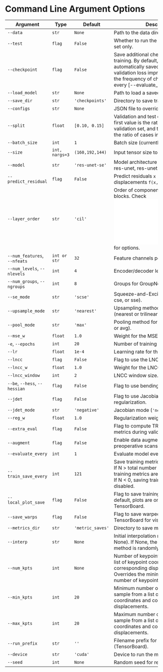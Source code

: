 # Command Line Argument Options

| Argument | Type | Default | Description |
|----------|------|---------|-------------|
| `--data` | `str` | `None` | Path to the data directory. |
| `--test` | `flag` | `False` | Whether to run the model on the test set only. |
| `--checkpoint` | `flag` | `False` | Save additional checkpoints during training. By default, checkpoints are automatically saved when the validation loss improves. This increases the frequency of checkpointing to every [--evaluate_every] epochs. |
| `--load_model` | `str` | `None` | Path to load a saved model checkpoint. |
| `--save_dir` | `str` | `'checkpoints'` | Directory to save training checkpoints. |
| `--configs` | `str` | `None` | JSON file to override CLI arguments. |
| `--split` | `float` | `[0.10, 0.15]` | Validation and test data split ratios. The first value is the ratio of cases in the validation set, and the second value is the ratio of cases in the test set. |
| `--batch_size` | `int` | `1` | Batch size (currently only 1 supported). |
| `--size` | `int, nargs=3` | `(160,192,144)` | Input tensor size to the model. |
| `--model` | `str` | `'res-unet-se'` | Model architecture to use (vxm, unet, res-unet, res-unet-se). |
| `--predict_residual` | `flag` | `False` | Predict residuals `x + f(x,y)` or full displacements `f(x,y)`. |
| `--layer_order` | `str` | `'cil'` | Order of components in convolution blocks. Check ![../model_pipeline/networks/unet3d/buildingblocks.py](../model_pipeline/networks/unet3d/buildingblocks.py) for options. |
| `--num_features`, `--nfeats` | `int or str` | `32` | Feature channels per level. |
| `--num_levels`, `--nlevels` | `int` | `4` | Encoder/decoder levels. |
| `--num_groups`, `--ngroups` | `int` | `8` | Groups for GroupNorm. |
| `--se_mode` | `str` | `'scse'` | Squeeze-and-Excitation module (scse, cse, or sse). |
| `--upsample_mode` | `str` | `'nearest'` | Upsampling method for the decoder (nearest or trilinear). |
| `--pool_mode` | `str` | `'max'` | Pooling method for the encoder (max or avg). |
| `--mse_w` | `float` | `1.0` | Weight for the MSE loss. |
| `-e`, `--epochs` | `int` | `20` | Number of training epochs. |
| `--lr` | `float` | `1e-4` | Learning rate for the Adam optimizer. |
| `--lncc` | `flag` | `False` | Flag to use the LNCC loss. |
| `--lncc_w` | `float` | `1.0` | Weight for the LNCC loss. |
| `--lncc_window` | `int` | `2` | LNCC window size. |
| `--be`, `--hess`, `--hessian` | `flag` | `False` | Flag to use bending energy penalty. |
| `--jdet` | `flag` | `False` | Flag to use Jacobian determinant regularization. |
| `--jdet_mode` | `str` | `'negative'` | Jacobian mode (`'negative'` or `'unit'`). |
| `--reg_w` | `float` | `1.0` | Regularization weight. |
| `--extra_eval` | `flag` | `False` | Flag to compute TRE, Dice, HD95 metrics during validation. |
| `--augment` | `flag` | `False` | Enable data augmentation for the preoperative scans (intensity only). |
| `--evaluate_every` | `int` | `1` | Evaluate model every N epochs. |
| `--train_save_every` | `int` | `121` | Save training metrics every N batches. If N > total number of cases, then the training metrics are saved every epoch. If N < 0, saving training metrics is disabled. |
| `--local_plot_save` | `flag` | `False` | Flag to save training plots locally. By default, plots are only saved to TensorBoard. |
| `--save_warps` | `flag` | `False` | Flag to save warped image outputs to TensorBoard for visualization. |
| `--metrics_dir` | `str` | `'metric_saves'` | Directory to save metrics/plots. |
| `--interp` | `str` | `None` | Initial interpolation method (`tps`, `linear`, None). If None, the interpolation method is randomly chosen. |
| `--num_kpts` | `int` | `None` | Number of keypoints to sample from a list of keypoint coordinates and corresponding displacements. Overrides the minimum and maximum number of keypoints flags. |
| `--min_kpts` | `int` | `20` | Minimum number of keypoints to sample from a list of keypoint coordinates and corresponding displacements. |
| `--max_kpts` | `int` | `20` | Maximum number of keypoints to sample from a list of keypoint coordinates and corresponding displacements. |
| `--run_prefix` | `str` | `''` | Filename prefix for saved run files (TensorBoard). |
| `--device` | `str` | `'cuda'` | Device to run the model (cuda or cpu). |
| `--seed` | `int` | `None` | Random seed for reproducibility. |
